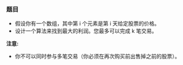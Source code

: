 ### 题目
* 假设你有一个数组，其中第 i 个元素是第 i 天给定股票的价格。
* 设计一个算法来找到最大的利润。您最多可以完成 k 笔交易。


**注意:**
* 你不可以同时参与多笔交易（你必须在再次购买前出售掉之前的股票）。